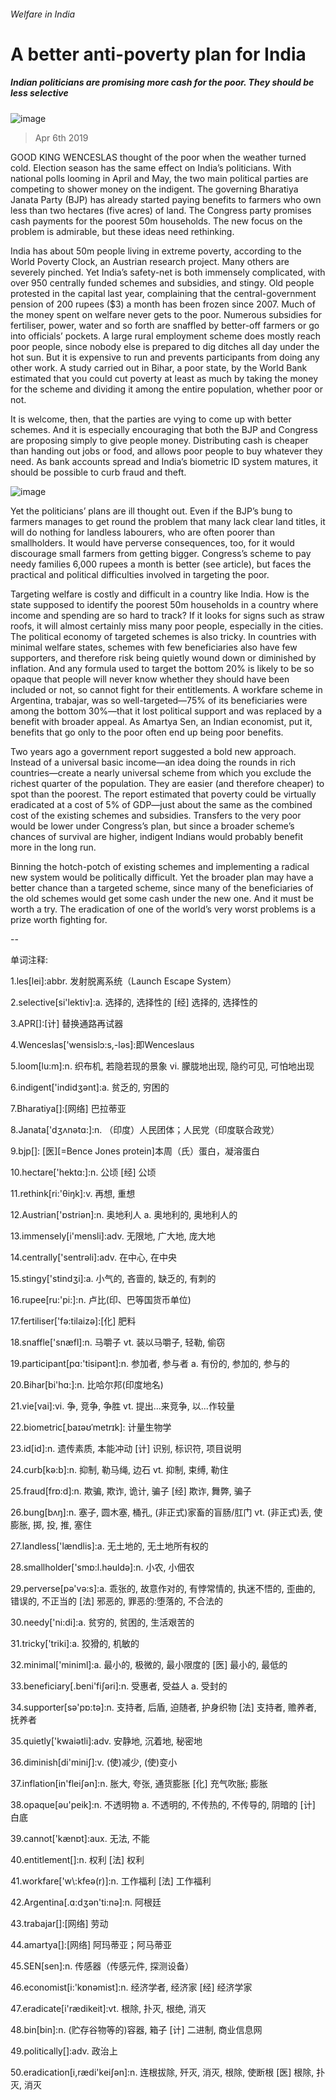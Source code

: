 ###### Welfare in India
# A better anti-poverty plan for India 
##### Indian politicians are promising more cash for the poor. They should be less selective 
![image](images/20190406_LDP502.jpg) 
> Apr 6th 2019 
GOOD KING WENCESLAS thought of the poor when the weather turned cold. Election season has the same effect on India’s politicians. With national polls looming in April and May, the two main political parties are competing to shower money on the indigent. The governing Bharatiya Janata Party (BJP) has already started paying benefits to farmers who own less than two hectares (five acres) of land. The Congress party promises cash payments for the poorest 50m households. The new focus on the problem is admirable, but these ideas need rethinking. 
India has about 50m people living in extreme poverty, according to the World Poverty Clock, an Austrian research project. Many others are severely pinched. Yet India’s safety-net is both immensely complicated, with over 950 centrally funded schemes and subsidies, and stingy. Old people protested in the capital last year, complaining that the central-government pension of 200 rupees ($3) a month has been frozen since 2007. Much of the money spent on welfare never gets to the poor. Numerous subsidies for fertiliser, power, water and so forth are snaffled by better-off farmers or go into officials’ pockets. A large rural employment scheme does mostly reach poor people, since nobody else is prepared to dig ditches all day under the hot sun. But it is expensive to run and prevents participants from doing any other work. A study carried out in Bihar, a poor state, by the World Bank estimated that you could cut poverty at least as much by taking the money for the scheme and dividing it among the entire population, whether poor or not. 
It is welcome, then, that the parties are vying to come up with better schemes. And it is especially encouraging that both the BJP and Congress are proposing simply to give people money. Distributing cash is cheaper than handing out jobs or food, and allows poor people to buy whatever they need. As bank accounts spread and India’s biometric ID system matures, it should be possible to curb fraud and theft. 
![image](images/20190406_LDC666_1.png) 
Yet the politicians’ plans are ill thought out. Even if the BJP’s bung to farmers manages to get round the problem that many lack clear land titles, it will do nothing for landless labourers, who are often poorer than smallholders. It would have perverse consequences, too, for it would discourage small farmers from getting bigger. Congress’s scheme to pay needy families 6,000 rupees a month is better (see article), but faces the practical and political difficulties involved in targeting the poor. 
Targeting welfare is costly and difficult in a country like India. How is the state supposed to identify the poorest 50m households in a country where income and spending are so hard to track? If it looks for signs such as straw roofs, it will almost certainly miss many poor people, especially in the cities. The political economy of targeted schemes is also tricky. In countries with minimal welfare states, schemes with few beneficiaries also have few supporters, and therefore risk being quietly wound down or diminished by inflation. And any formula used to target the bottom 20% is likely to be so opaque that people will never know whether they should have been included or not, so cannot fight for their entitlements. A workfare scheme in Argentina, trabajar, was so well-targeted—75% of its beneficiaries were among the bottom 30%—that it lost political support and was replaced by a benefit with broader appeal. As Amartya Sen, an Indian economist, put it, benefits that go only to the poor often end up being poor benefits. 
Two years ago a government report suggested a bold new approach. Instead of a universal basic income—an idea doing the rounds in rich countries—create a nearly universal scheme from which you exclude the richest quarter of the population. They are easier (and therefore cheaper) to spot than the poorest. The report estimated that poverty could be virtually eradicated at a cost of 5% of GDP—just about the same as the combined cost of the existing schemes and subsidies. Transfers to the very poor would be lower under Congress’s plan, but since a broader scheme’s chances of survival are higher, indigent Indians would probably benefit more in the long run. 
Binning the hotch-potch of existing schemes and implementing a radical new system would be politically difficult. Yet the broader plan may have a better chance than a targeted scheme, since many of the beneficiaries of the old schemes would get some cash under the new one. And it must be worth a try. The eradication of one of the world’s very worst problems is a prize worth fighting for. 
-- 
 单词注释:
1.les[lei]:abbr. 发射脱离系统（Launch Escape System） 
2.selective[si'lektiv]:a. 选择的, 选择性的 [经] 选择的, 选择性的 
3.APR[]:[计] 替换通路再试器 
4.Wenceslas['wensislɔ:s,-lәs]:即Wenceslaus 
5.loom[lu:m]:n. 织布机, 若隐若现的景象 vi. 朦胧地出现, 隐约可见, 可怕地出现 
6.indigent['indidʒәnt]:a. 贫乏的, 穷困的 
7.Bharatiya[]:[网络] 巴拉蒂亚 
8.Janata['dʒʌnətɑ:]:n. （印度）人民团体；人民党（印度联合政党） 
9.bjp[]: [医][=Bence Jones protein]本周（氏）蛋白，凝溶蛋白 
10.hectare['hektɑ:]:n. 公顷 [经] 公顷 
11.rethink[ri:'θiŋk]:v. 再想, 重想 
12.Austrian['ɒstriәn]:n. 奥地利人 a. 奥地利的, 奥地利人的 
13.immensely[i'mensli]:adv. 无限地, 广大地, 庞大地 
14.centrally['sentrәli]:adv. 在中心, 在中央 
15.stingy['stindʒi]:a. 小气的, 吝啬的, 缺乏的, 有刺的 
16.rupee[ru:'pi:]:n. 卢比(印、巴等国货币单位) 
17.fertiliser['fә:tilaizә]:[化] 肥料 
18.snaffle['snæfl]:n. 马嚼子 vt. 装以马嚼子, 轻勒, 偷窃 
19.participant[pɑ:'tisipәnt]:n. 参加者, 参与者 a. 有份的, 参加的, 参与的 
20.Bihar[bi'hɑ:]:n. 比哈尔邦(印度地名) 
21.vie[vai]:vi. 争, 竞争, 争胜 vt. 提出...来竞争, 以...作较量 
22.biometric[ˌbaɪəʊˈmetrɪk]: 计量生物学 
23.id[id]:n. 遗传素质, 本能冲动 [计] 识别, 标识符, 项目说明 
24.curb[kә:b]:n. 抑制, 勒马绳, 边石 vt. 抑制, 束缚, 勒住 
25.fraud[frɒ:d]:n. 欺骗, 欺诈, 诡计, 骗子 [经] 欺诈, 舞弊, 骗子 
26.bung[bʌŋ]:n. 塞子, 圆木塞, 桶孔, (非正式)家畜的盲肠/肛门 vt. (非正式)丢, 使膨胀, 掷, 投, 推, 塞住 
27.landless['lændlis]:a. 无土地的, 无土地所有权的 
28.smallholder['smɒ:l.hәuldә]:n. 小农, 小佃农 
29.perverse[pә'vә:s]:a. 乖张的, 故意作对的, 有悖常情的, 执迷不悟的, 歪曲的, 错误的, 不正当的 [法] 邪恶的, 罪恶的:堕落的, 不合法的 
30.needy['ni:di]:a. 贫穷的, 贫困的, 生活艰苦的 
31.tricky['triki]:a. 狡猾的, 机敏的 
32.minimal['miniml]:a. 最小的, 极微的, 最小限度的 [医] 最小的, 最低的 
33.beneficiary[.beni'fiʃәri]:n. 受惠者, 受益人 a. 受封的 
34.supporter[sә'pɒ:tә]:n. 支持者, 后盾, 迫随者, 护身织物 [法] 支持者, 赡养者, 抚养者 
35.quietly['kwaiәtli]:adv. 安静地, 沉着地, 秘密地 
36.diminish[di'miniʃ]:v. (使)减少, (使)变小 
37.inflation[in'fleiʃәn]:n. 胀大, 夸张, 通货膨胀 [化] 充气吹胀; 膨胀 
38.opaque[әu'peik]:n. 不透明物 a. 不透明的, 不传热的, 不传导的, 阴暗的 [计] 白底 
39.cannot['kænɒt]:aux. 无法, 不能 
40.entitlement[]:n. 权利 [法] 权利 
41.workfare['w\\:kfeә(r)]:n. 工作福利 [法] 工作福利 
42.Argentina[.ɑ:dʒәn'ti:nә]:n. 阿根廷 
43.trabajar[]:[网络] 劳动 
44.amartya[]:[网络] 阿玛蒂亚；阿马蒂亚 
45.SEN[sen]:n. 传感器（传感元件, 探测设备） 
46.economist[i:'kɒnәmist]:n. 经济学者, 经济家 [经] 经济学家 
47.eradicate[i'rædikeit]:vt. 根除, 扑灭, 根绝, 消灭 
48.bin[bin]:n. (贮存谷物等的)容器, 箱子 [计] 二进制, 商业信息网 
49.politically[]:adv. 政治上 
50.eradication[i,rædi'keiʃәn]:n. 连根拔除, 歼灭, 消灭, 根除, 使断根 [医] 根除, 扑灭, 消灭 
